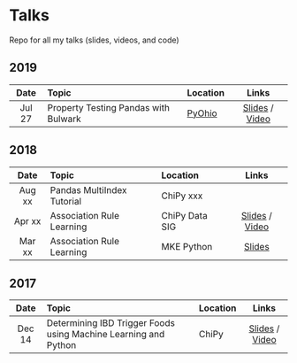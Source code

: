 # Talks
Repo for all my talks (slides, videos, and code)

## 2019

| Date | Topic | Location | Links |
| :--: | :---- | :------- | :---: |
|Jul 27|Property Testing Pandas with Bulwark|[PyOhio](https://www.pyohio.org/2019)|[Slides]() / [Video]()|

## 2018

| Date | Topic | Location | Links |
| :--: | :---- | :------- | :---: |
|Aug xx|Pandas MultiIndex Tutorial|ChiPy xxx||
|Apr xx|Association Rule Learning|ChiPy Data SIG|[Slides]() / [Video]()|
|Mar xx|Association Rule Learning|MKE Python|[Slides]()|

## 2017

| Date | Topic | Location | Links |
| :--: | :---- | :------- | :---: |
|Dec 14|Determining IBD Trigger Foods using Machine Learning and Python|ChiPy|[Slides](http://www.zaxrosenberg.com/determining-ibd-trigger-foods-using-machine-learning-python-presentation/) / [Video](https://youtu.be/nATzKAi7X0Y)|

